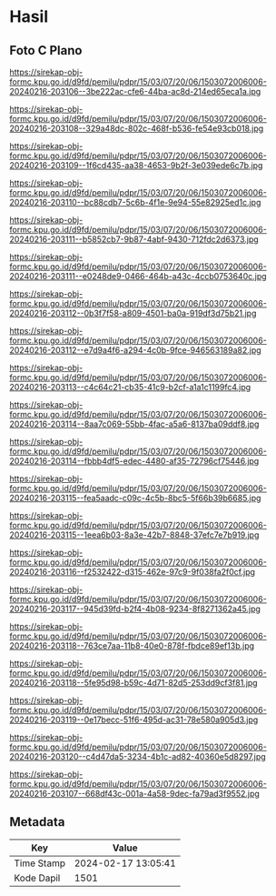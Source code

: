# Hasil

## Foto C Plano

https://sirekap-obj-formc.kpu.go.id/d9fd/pemilu/pdpr/15/03/07/20/06/1503072006006-20240216-203106--3be222ac-cfe6-44ba-ac8d-214ed65eca1a.jpg

https://sirekap-obj-formc.kpu.go.id/d9fd/pemilu/pdpr/15/03/07/20/06/1503072006006-20240216-203108--329a48dc-802c-468f-b536-fe54e93cb018.jpg

https://sirekap-obj-formc.kpu.go.id/d9fd/pemilu/pdpr/15/03/07/20/06/1503072006006-20240216-203109--1f6cd435-aa38-4653-9b2f-3e039ede6c7b.jpg

https://sirekap-obj-formc.kpu.go.id/d9fd/pemilu/pdpr/15/03/07/20/06/1503072006006-20240216-203110--bc88cdb7-5c6b-4f1e-9e94-55e82925ed1c.jpg

https://sirekap-obj-formc.kpu.go.id/d9fd/pemilu/pdpr/15/03/07/20/06/1503072006006-20240216-203111--b5852cb7-9b87-4abf-9430-712fdc2d6373.jpg

https://sirekap-obj-formc.kpu.go.id/d9fd/pemilu/pdpr/15/03/07/20/06/1503072006006-20240216-203111--e0248de9-0466-464b-a43c-4ccb0753640c.jpg

https://sirekap-obj-formc.kpu.go.id/d9fd/pemilu/pdpr/15/03/07/20/06/1503072006006-20240216-203112--0b3f7f58-a809-4501-ba0a-919df3d75b21.jpg

https://sirekap-obj-formc.kpu.go.id/d9fd/pemilu/pdpr/15/03/07/20/06/1503072006006-20240216-203112--e7d9a4f6-a294-4c0b-9fce-946563189a82.jpg

https://sirekap-obj-formc.kpu.go.id/d9fd/pemilu/pdpr/15/03/07/20/06/1503072006006-20240216-203113--c4c64c21-cb35-41c9-b2cf-a1a1c1199fc4.jpg

https://sirekap-obj-formc.kpu.go.id/d9fd/pemilu/pdpr/15/03/07/20/06/1503072006006-20240216-203114--8aa7c069-55bb-4fac-a5a6-8137ba09ddf8.jpg

https://sirekap-obj-formc.kpu.go.id/d9fd/pemilu/pdpr/15/03/07/20/06/1503072006006-20240216-203114--fbbb4df5-edec-4480-af35-72796cf75446.jpg

https://sirekap-obj-formc.kpu.go.id/d9fd/pemilu/pdpr/15/03/07/20/06/1503072006006-20240216-203115--fea5aadc-c09c-4c5b-8bc5-5f66b39b6685.jpg

https://sirekap-obj-formc.kpu.go.id/d9fd/pemilu/pdpr/15/03/07/20/06/1503072006006-20240216-203115--1eea6b03-8a3e-42b7-8848-37efc7e7b919.jpg

https://sirekap-obj-formc.kpu.go.id/d9fd/pemilu/pdpr/15/03/07/20/06/1503072006006-20240216-203116--f2532422-d315-462e-97c9-9f038fa2f0cf.jpg

https://sirekap-obj-formc.kpu.go.id/d9fd/pemilu/pdpr/15/03/07/20/06/1503072006006-20240216-203117--945d39fd-b2f4-4b08-9234-8f8271362a45.jpg

https://sirekap-obj-formc.kpu.go.id/d9fd/pemilu/pdpr/15/03/07/20/06/1503072006006-20240216-203118--763ce7aa-11b8-40e0-878f-fbdce89ef13b.jpg

https://sirekap-obj-formc.kpu.go.id/d9fd/pemilu/pdpr/15/03/07/20/06/1503072006006-20240216-203118--5fe95d98-b59c-4d71-82d5-253dd9cf3f81.jpg

https://sirekap-obj-formc.kpu.go.id/d9fd/pemilu/pdpr/15/03/07/20/06/1503072006006-20240216-203119--0e17becc-51f6-495d-ac31-78e580a905d3.jpg

https://sirekap-obj-formc.kpu.go.id/d9fd/pemilu/pdpr/15/03/07/20/06/1503072006006-20240216-203120--c4d47da5-3234-4b1c-ad82-40360e5d8297.jpg

https://sirekap-obj-formc.kpu.go.id/d9fd/pemilu/pdpr/15/03/07/20/06/1503072006006-20240216-203107--668df43c-001a-4a58-9dec-fa79ad3f9552.jpg


## Metadata

| Key        | Value               |
| ---------- | ------------------- |
| Time Stamp | 2024-02-17 13:05:41 |
| Kode Dapil | 1501                |



